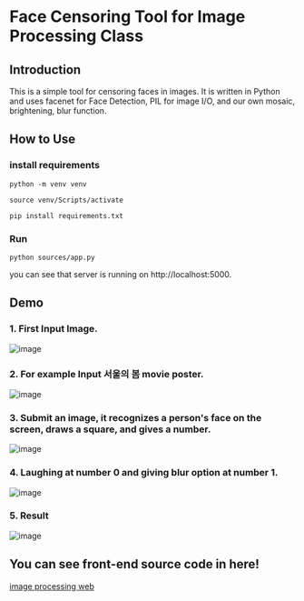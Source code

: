 # Face Censoring Tool for Image Processing Class

## Introduction

This is a simple tool for censoring faces in images. It is written in Python and uses facenet for Face Detection, PIL for image I/O, and our own mosaic, brightening, blur function.


## How to Use

### install requirements
```shell
python -m venv venv

source venv/Scripts/activate

pip install requirements.txt
```

### Run
```shell
python sources/app.py
```
you can see that server is running on http://localhost:5000.

## Demo
### 1. First Input Image.
![image](https://github.com/easyhak/IP-final-project/assets/48908552/0fd19de8-3105-41a9-914c-940ba52a4577)

### 2. For example Input 서울의 봄 movie poster.
![image](https://github.com/easyhak/IP-final-project/assets/48908552/66241d80-046e-424d-a563-447d83853c7b)

### 3. Submit an image, it recognizes a person's face on the screen, draws a square, and gives a number.
![image](https://github.com/easyhak/IP-final-project/assets/48908552/ca1e17cf-54d3-4b92-a681-3af9f31ceb16)

### 4. Laughing at number 0 and giving blur option at number 1.
![image](https://github.com/easyhak/IP-final-project/assets/48908552/a8984ad5-bd66-4afd-bc8e-dac6acc9990d)

### 5. Result
![image](https://github.com/easyhak/IP-final-project/assets/48908552/f357f7c7-50ca-4a07-adfb-e7ef981c6c64)



## You can see front-end source code in here!

<a href="https://github.com/spearStr/Image-Processing-web">image processing web</a>




